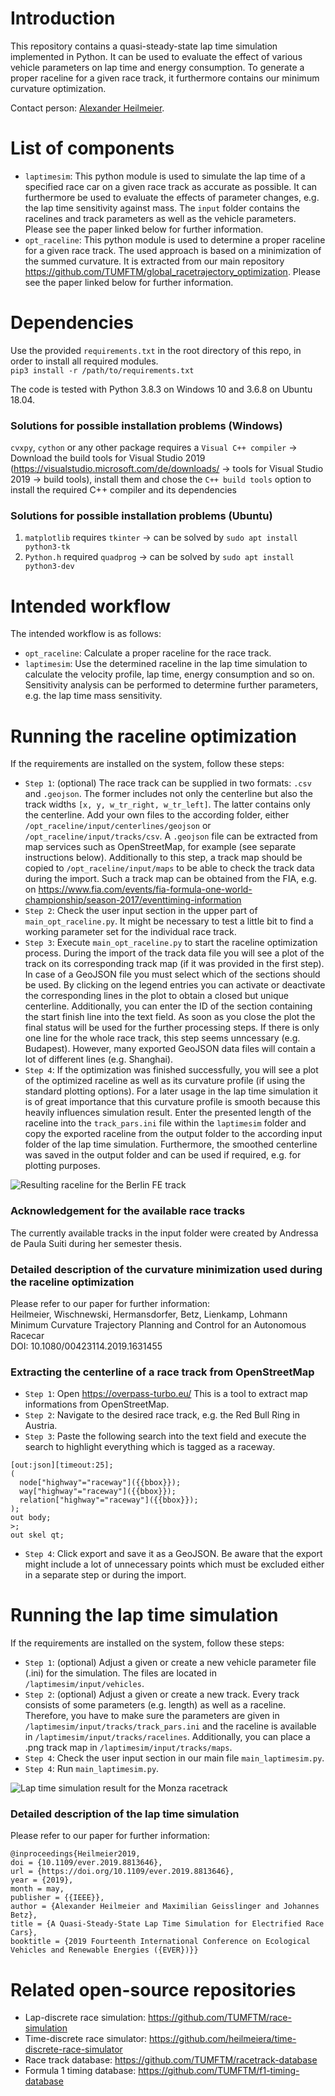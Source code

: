 # Introduction
This repository contains a quasi-steady-state lap time simulation implemented in Python. It can be used to evaluate the
effect of various vehicle parameters on lap time and energy consumption. To generate a proper raceline for a given race
track, it furthermore contains our minimum curvature optimization.

Contact person: [Alexander Heilmeier](mailto:alexander.heilmeier@tum.de).

# List of components
* `laptimesim`: This python module is used to simulate the lap time of a specified race car on a given race track as
accurate as possible. It can furthermore be used to evaluate the effects of parameter changes, e.g. the lap time
sensitivity against mass. The `input` folder contains the racelines and track parameters as well as the vehicle
parameters. Please see the paper linked below for further information.
* `opt_raceline`: This python module is used to determine a proper raceline for a given race track. The used approach is
based on a minimization of the summed curvature. It is extracted from our main repository 
https://github.com/TUMFTM/global_racetrajectory_optimization. Please see the paper linked below for further information.

# Dependencies
Use the provided `requirements.txt` in the root directory of this repo, in order to install all required modules.\
`pip3 install -r /path/to/requirements.txt`

The code is tested with Python 3.8.3 on Windows 10 and 3.6.8 on Ubuntu 18.04.

### Solutions for possible installation problems (Windows)
`cvxpy`, `cython` or any other package requires a `Visual C++ compiler` -> Download the build tools for Visual Studio
2019 (https://visualstudio.microsoft.com/de/downloads/ -> tools for Visual Studio 2019 -> build tools), install them and
chose the `C++ build tools` option to install the required C++ compiler and its dependencies

### Solutions for possible installation problems (Ubuntu)
1. `matplotlib` requires `tkinter` -> can be solved by `sudo apt install python3-tk`
2. `Python.h` required `quadprog` -> can be solved by `sudo apt install python3-dev`

# Intended workflow
The intended workflow is as follows:
* `opt_raceline`: Calculate a proper raceline for the race track.
* `laptimesim`: Use the determined raceline in the lap time simulation to calculate the velocity profile, lap time,
energy consumption and so on. Sensitivity analysis can be performed to determine further parameters, e.g. the lap time
mass sensitivity.

# Running the raceline optimization
If the requirements are installed on the system, follow these steps:

* `Step 1`: (optional) The race track can be supplied in two formats: `.csv` and `.geojson`. The former includes not
only the centerline but also the track widths `[x, y, w_tr_right, w_tr_left]`. The latter contains only the centerline.
Add your own files to the according folder, either `/opt_raceline/input/centerlines/geojson` or 
`/opt_raceline/input/tracks/csv`. A `.geojson` file can be extracted from map services such as OpenStreetMap, for
example (see separate instructions below). Additionally to this step, a track map should be copied to
`/opt_raceline/input/maps` to be able to check the track data during the import. Such a track map can be obtained from the
FIA, e.g. on https://www.fia.com/events/fia-formula-one-world-championship/season-2017/eventtiming-information
* `Step 2`: Check the user input section in the upper part of `main_opt_raceline.py`. It might be necessary to test a
little bit to find a working parameter set for the individual race track.
* `Step 3`: Execute `main_opt_raceline.py` to start the raceline optimization process. During the import of the track data
file you will see a plot of the track on its corresponding track map (if it was provided in the first step). In case of
a GeoJSON file you must select which of the sections should be used. By clicking on the legend entries you can activate
or deactivate the corresponding lines in the plot to obtain a closed but unique 
centerline. Additionally, you can enter the ID of the section containing the start finish line into the text field. As
soon as you close the plot the final status will be used for the further processing steps. If there is only one line for
the whole race track, this step seems unncessary (e.g. Budapest). However, many exported GeoJSON data files will contain
a lot of different lines (e.g. Shanghai).
* `Step 4`: If the optimization was finished successfully, you will see a plot of the optimized raceline as well as
its curvature profile (if using the standard plotting options). For a later usage in the lap time simulation it is 
of great importance that this curvature profile is smooth because this heavily influences simulation result. Enter the 
presented length of the raceline into the `track_pars.ini` file within the `laptimesim` folder and copy
the exported raceline from the output folder to the according input folder of the lap time simulation. Furthermore, the
smoothed centerline was saved in the output folder and can be used if required, e.g. for plotting purposes.

![Resulting raceline for the Berlin FE track](opt_raceline/opt_raceline_berlin.png)

### Acknowledgement for the available race tracks
The currently available tracks in the input folder were created by Andressa de Paula Suiti during her semester thesis.

### Detailed description of the curvature minimization used during the raceline optimization
Please refer to our paper for further information:\
Heilmeier, Wischnewski, Hermansdorfer, Betz, Lienkamp, Lohmann\
Minimum Curvature Trajectory Planning and Control for an Autonomous Racecar\
DOI: 10.1080/00423114.2019.1631455

### Extracting the centerline of a race track from OpenStreetMap
* `Step 1`: Open https://overpass-turbo.eu/ This is a tool to extract map informations from OpenStreetMap.
* `Step 2`: Navigate to the desired race track, e.g. the Red Bull Ring in Austria.
* `Step 3`: Paste the following search into the text field and execute the search to highlight everything which is tagged
as a raceway.
<!-- language: lang-none -->
    [out:json][timeout:25];
    (
      node["highway"="raceway"]({{bbox}});
      way["highway"="raceway"]({{bbox}});
      relation["highway"="raceway"]({{bbox}});
    );
    out body;
    >;
    out skel qt;
* `Step 4`: Click export and save it as a GeoJSON. Be aware that the export might include a lot of unnecessary points
which must be excluded either in a separate step or during the import.

# Running the lap time simulation
If the requirements are installed on the system, follow these steps:

* `Step 1`: (optional) Adjust a given or create a new vehicle parameter file (.ini) for the simulation. The files are 
located in `/laptimesim/input/vehicles`.
 * `Step 2`: (optional) Adjust a given or create a new track. Every track consists of some parameters (e.g. length)
  as well as a raceline. Therefore, you have to make sure the parameters are given in 
  `/laptimesim/input/tracks/track_pars.ini` and the raceline is available in `/laptimesim/input/tracks/racelines`.
  Additionally, you can place a .png track map in `/laptimesim/input/tracks/maps`.
* `Step 4`: Check the user input section in our main file `main_laptimesim.py`.
* `Step 4`: Run `main_laptimesim.py`.

![Lap time simulation result for the Monza racetrack](laptimesim/laptimesim_monza.png)

### Detailed description of the lap time simulation
Please refer to our paper for further information:
```
@inproceedings{Heilmeier2019,
doi = {10.1109/ever.2019.8813646},
url = {https://doi.org/10.1109/ever.2019.8813646},
year = {2019},
month = may,
publisher = {{IEEE}},
author = {Alexander Heilmeier and Maximilian Geisslinger and Johannes Betz},
title = {A Quasi-Steady-State Lap Time Simulation for Electrified Race Cars},
booktitle = {2019 Fourteenth International Conference on Ecological Vehicles and Renewable Energies ({EVER})}}
```

# Related open-source repositories
* Lap-discrete race simulation: https://github.com/TUMFTM/race-simulation
* Time-discrete race simulator: https://github.com/heilmeiera/time-discrete-race-simulator
* Race track database: https://github.com/TUMFTM/racetrack-database
* Formula 1 timing database: https://github.com/TUMFTM/f1-timing-database
